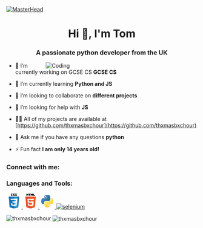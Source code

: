 [![MasterHead](https://user-images.githubusercontent.com/95478989/198955082-6e78ebb5-e1e4-49f9-8d32-6e5af3984dcd.gif)](https://github.com/thxmasbxchour)
<h1 align="center">Hi 👋, I'm Tom</h1>
<h3 align="center">A passionate python developer from the UK</h3>
<img align="right" alt="Coding" width=400 src="https://cdn.dribbble.com/users/1162077/screenshots/3848914/programmer.gif"></image>

- 🔭 I’m currently working on GCSE CS **GCSE CS**

- 🌱 I’m currently learning **Python and JS**

- 👯 I’m looking to collaborate on **different projects**

- 🤝 I’m looking for help with **JS**

- 👨‍💻 All of my projects are available at [https://github.com/thxmasbxchour](https://github.com/thxmasbxchour)

- 💬 Ask me if you have any questions **python**

- ⚡ Fun fact **I am only 14 years old!**

<h3 align="left">Connect with me:</h3>
<p align="left">
</p>

<h3 align="left">Languages and Tools:</h3>
<p align="left"> <a href="https://www.w3schools.com/css/" target="_blank" rel="noreferrer"> <img src="https://raw.githubusercontent.com/devicons/devicon/master/icons/css3/css3-original-wordmark.svg" alt="css3" width="40" height="40"/> </a> <a href="https://www.w3.org/html/" target="_blank" rel="noreferrer"> <img src="https://raw.githubusercontent.com/devicons/devicon/master/icons/html5/html5-original-wordmark.svg" alt="html5" width="40" height="40"/> </a> <a href="https://www.python.org" target="_blank" rel="noreferrer"> <img src="https://raw.githubusercontent.com/devicons/devicon/master/icons/python/python-original.svg" alt="python" width="40" height="40"/> </a> <a href="https://www.selenium.dev" target="_blank" rel="noreferrer"> <img src="https://raw.githubusercontent.com/detain/svg-logos/780f25886640cef088af994181646db2f6b1a3f8/svg/selenium-logo.svg" alt="selenium" width="40" height="40"/> </a> </p>

<p><img align="left" src="https://github-readme-stats.vercel.app/api/top-langs?username=thxmasbxchour&show_icons=true&locale=en&layout=compact" alt="thxmasbxchour" /></p>

<p>&nbsp;<img align="center" src="https://github-readme-stats.vercel.app/api?username=thxmasbxchour&show_icons=true&locale=en" alt="thxmasbxchour" /></p>

